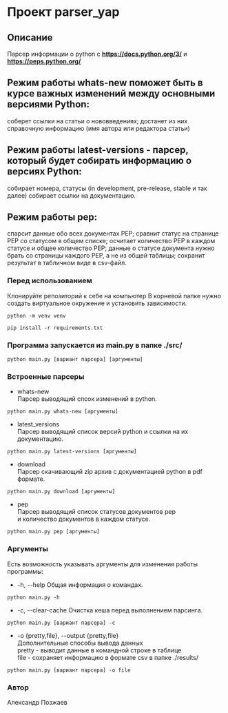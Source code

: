 # Проект parser_yap
## Описание
Парсер информации о python с **https://docs.python.org/3/** и  **https://peps.python.org/**

## Режим работы whats-new поможет быть в курсе важных изменений между основными версиями Python:
соберет ссылки на статьи о нововведениях;
достанет из них справочную информацию (имя автора или редактора статьи) 

## Режим работы latest-versions - парсер, который будет собирать информацию о версиях Python:
собирает номера, статусы (in development, pre-release, stable и так далее)
собирает ссылки на документацию.

## Режим работы pep:
спарсит данные обо всех документах PEP;
сравнит статус на странице PEP со статусом в общем списке;
осчитает количество PEP в каждом статусе и общее количество PEP; данные о статусе документа нужно брать со страницы каждого PEP, а не из общей таблицы;
сохранит результат в табличном виде в csv-файл.


### Перед использованием
Клонируйте репозиторий к себе на компьютер 
В корневой папке нужно создать виртуальное окружение и установить зависимости.
```
python -m venv venv
```
```
pip install -r requirements.txt
```
### Программа запускается из main.py в папке ./src/
```
python main.py [вариант парсера] [аргументы]
```
### Встроенные парсеры
- whats-new   
Парсер выводящий спсок изменений в python.
```
python main.py whats-new [аргументы]
```
- latest_versions   
Парсер выводящий список версий python и ссылки на их документацию.
```
python main.py latest-versions [аргументы]
```
- download   
Парсер скачивающий zip архив с документацией python в pdf формате.
```
python main.py download [аргументы]
```
- pep   
Парсер выводящий список статусов документов pep   
и количество документов в каждом статусе. 
```
python main.py pep [аргументы]
```
### Аргументы
Есть возможность указывать аргументы для изменения работы программы:   
- -h, --help
Общая информация о командах.
```
python main.py -h
```
- -c, --clear-cache
Очистка кеша перед выполнением парсинга.
```
python main.py [вариант парсера] -c
```
- -o {pretty,file}, --output {pretty,file}   
Дополнительные способы вывода данных   
pretty - выводит данные в командной строке в таблице   
file - сохраняет информацию в формате csv в папке ./results/
```
python main.py [вариант парсера] -o file
```
### Автор
Александр Позжаев

